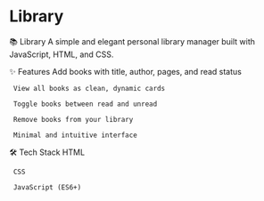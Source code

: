 # Library

📚 Library
   A simple and elegant personal library manager built with JavaScript, HTML, and CSS.

✨ Features
     Add books with title, author, pages, and read status

     View all books as clean, dynamic cards

     Toggle books between read and unread

     Remove books from your library

     Minimal and intuitive interface

🛠️ Tech Stack
     HTML

     CSS

     JavaScript (ES6+)

